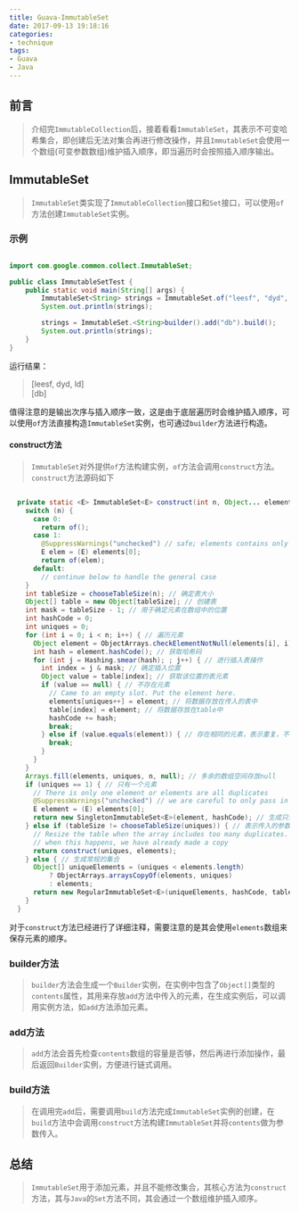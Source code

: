 ```yaml
---
title: Guava-ImmutableSet
date: 2017-09-13 19:18:16
categories:
- technique
tags:
- Guava
- Java
---
```


## 前言
> 介绍完`ImmutableCollection`后，接着看看`ImmutableSet`，其表示不可变哈希集合，即创建后无法对集合再进行修改操作，并且`ImmutableSet`会使用一个数组(可变参数数组)维护插入顺序，即当遍历时会按照插入顺序输出。

## ImmutableSet
> `ImmutableSet`类实现了`ImmutableCollection`接口和`Set`接口，可以使用`of`方法创建`ImmutableSet`实例。

### 示例
```java

import com.google.common.collect.ImmutableSet;

public class ImmutableSetTest {
    public static void main(String[] args) {
        ImmutableSet<String> strings = ImmutableSet.of("leesf", "dyd", "ld");
        System.out.println(strings);

        strings = ImmutableSet.<String>builder().add("db").build();
        System.out.println(strings);
    }
}

```

运行结果：
> [leesf, dyd, ld]  
[db]

值得注意的是输出次序与插入顺序一致，这是由于底层遍历时会维护插入顺序，可以使用`of`方法直接构造`ImmutableSet`实例，也可通过`builder`方法进行构造。

#### construct方法
> `ImmutableSet`对外提供`of`方法构建实例，`of`方法会调用`construct`方法。`construct`方法源码如下

```java

  private static <E> ImmutableSet<E> construct(int n, Object... elements) {
    switch (n) {
      case 0:
        return of();
      case 1:
        @SuppressWarnings("unchecked") // safe; elements contains only E's
        E elem = (E) elements[0];
        return of(elem);
      default:
        // continue below to handle the general case
    }
    int tableSize = chooseTableSize(n); // 确定表大小
    Object[] table = new Object[tableSize]; // 创建表
    int mask = tableSize - 1; // 用于确定元素在数组中的位置
    int hashCode = 0;
    int uniques = 0;
    for (int i = 0; i < n; i++) { // 遍历元素
      Object element = ObjectArrays.checkElementNotNull(elements[i], i); // 传入的参数不为空
      int hash = element.hashCode(); // 获取哈希码
      for (int j = Hashing.smear(hash); ; j++) { // 进行插入表操作
        int index = j & mask; // 确定插入位置
        Object value = table[index]; // 获取该位置的表元素
        if (value == null) { // 不存在元素
          // Came to an empty slot. Put the element here.
          elements[uniques++] = element; // 将数据存放在传入的表中
          table[index] = element; // 将数据存放在table中
          hashCode += hash;
          break;
        } else if (value.equals(element)) { // 存在相同的元素，表示重复，不插入
          break;
        }
      }
    }
    Arrays.fill(elements, uniques, n, null); // 多余的数组空间存放null
    if (uniques == 1) { // 只有一个元素
      // There is only one element or elements are all duplicates
      @SuppressWarnings("unchecked") // we are careful to only pass in E
      E element = (E) elements[0];
      return new SingletonImmutableSet<E>(element, hashCode); // 生成只包含一个元素的集合
    } else if (tableSize != chooseTableSize(uniques)) { // 表示传入的参数存在过多的重复元素
      // Resize the table when the array includes too many duplicates.
      // when this happens, we have already made a copy
      return construct(uniques, elements);
    } else { // 生成常规的集合
      Object[] uniqueElements = (uniques < elements.length)
          ? ObjectArrays.arraysCopyOf(elements, uniques)
          : elements;
      return new RegularImmutableSet<E>(uniqueElements, hashCode, table, mask);
    }
  }

```

对于`construct`方法已经进行了详细注释，需要注意的是其会使用`elements`数组来保存元素的顺序。

### builder方法

> `builder`方法会生成一个`Builder`实例，在实例中包含了`Object[]`类型的`contents`属性，其用来存放`add`方法中传入的元素，在生成实例后，可以调用实例方法，如`add`方法添加元素。

### add方法

> `add`方法会首先检查`contents`数组的容量是否够，然后再进行添加操作，最后返回`Builder`实例，方便进行链式调用。

### build方法

> 在调用完`add`后，需要调用`build`方法完成`ImmutableSet`实例的创建，在`build`方法中会调用`construct`方法构建`ImmutableSet`并将`contents`做为参数传入。

## 总结

> `ImmutableSet`用于添加元素，并且不能修改集合，其核心方法为`construct`方法，其与`Java`的`Set`方法不同，其会通过一个数组维护插入顺序。


